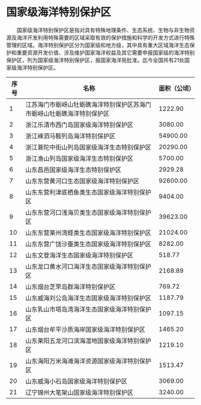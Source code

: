 # 国家级海洋特别保护区  

&emsp;&emsp;国家级海洋特别保护区是指对具有特殊地理条件、生态系统、生物与非生物资源及海洋开发利用特殊需要的区域采取有效的保护措施和科学的开发方式进行特殊管理的区域。海洋特别保护区分为国家级和地方级，其中具有重大区域海洋生态保护和重要资源开发价值、涉及维护国家海洋权益及其它需要申报国家级的海洋特别保护区，列为国家级海洋特别保护区，报国家海洋局批准。迄今全国共有21处国家级海洋特别保护区。  

| 序号 |  名称  | 面积（公顷） |  
| ---- | --------------------------------------------------------------- | ----------- |  
| 1  | 江苏海门市蛎岈山牡蛎礁海洋特别保护区苏海门市蛎岈山牡蛎礁海洋特别保护区 | 1222.90  |  
| 2  | 浙江乐清市西门岛国家级海洋特别保护区  | 3080.00  |  
| 3  | 浙江嵊泗马鞍列岛海洋特别保护区  | 54900.00  |  
| 4  | 浙江普陀中街山列岛国家级海洋生态特别保护区  | 20290.00  |  
| 5  | 浙江渔山列岛国家级海洋生态特别保护区  | 5700.00  |  
| 6  | 山东昌邑国家级海洋生态特别保护区  | 2929.28  |  
| 7  | 山东东营黄河口生态国家级海洋特别保护区  | 92600.00  |  
| 8  | 山东东营利津底栖鱼类生态国家级海洋特别保护区  | 9404.00  |  
| 9  | 山东东营河口浅海贝类生态国家级海洋特别保护区  | 39623.00  |  
| 10  | 山东东营莱州湾蛏类生态国家级海洋特别保护区  | 21024.00  |  
| 11  | 山东东营广饶沙蚕类生态国家级海洋特别保护区  | 8282.00  |  
| 12  | 山东文登海洋生态国家级海洋特别保护区  | 518.77  |  
| 13  | 山东龙口黄水河口海洋生态国家级海洋特别保护区  | 2168.89  |  
| 14  | 山东烟台芝罘岛群海洋特别保护区  | 769.72  |  
| 15  | 山东威海刘公岛海洋生态国家级海洋特别保护区  | 1187.79  |  
| 16  | 山东乳山市塔岛湾海洋生态国家级海洋特别保护区  | 1097.15  |  
| 17  | 山东烟台牟平沙质海岸国家级海洋特别保护区  | 1465.20  |  
| 18  | 山东莱阳五龙河口滨海湿地国家级海洋特别保护区  | 1219.10  |  
| 19  | 山东海阳万米海滩海洋资源国家级海洋特别保护区  | 1513.47  |  
| 20  | 山东威海小石岛国家级海洋特别保护区  | 3069.00  |  
| 21  | 辽宁锦州大笔架山国家级海洋特别保护区  | 3240.00  |  
<!-- Last processed: 2025-07-22 03:44:31 -->
